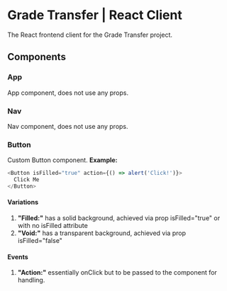 # Grade Transfer | React Client
The React frontend client for the Grade Transfer project.

## Components
### App
App component, does not use any props.

### Nav
Nav component, does not use any props.

### Button
Custom Button component.
**Example:**
```js
<Button isFilled="true" action={() => alert('Click!')}>
  Click Me
</Button>
```

#### Variations
1. **"Filled:"** has a solid background, achieved via prop isFilled="true" or with no isFilled attribute
2. **"Void:"** has a transparent background, achieved via prop isFilled="false"

#### Events
1. **"Action:"** essentially onClick but to be passed to the component for handling.
